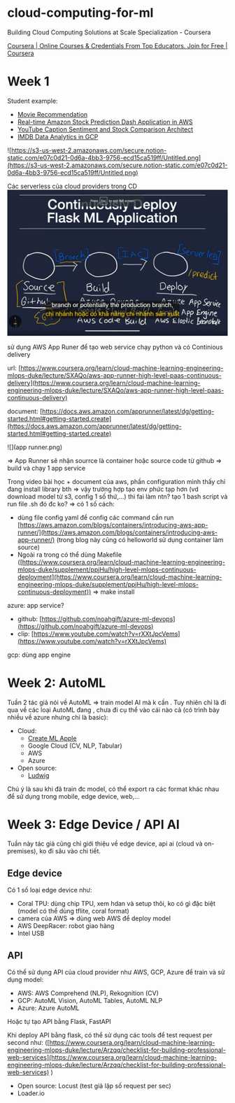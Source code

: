 # cloud-computing-for-ml
Building Cloud Computing Solutions at Scale Specialization - Coursera

[Coursera | Online Courses & Credentials From Top Educators. Join for Free | Coursera](https://www.coursera.org/learn/cloud-machine-learning-engineering-mlops-duke/home/welcome)

# Week 1

Student example:

- [Movie Recommendation](https://github.com/ashishvinodkumar/Movie_Recommendation)
- [Real-time Amazon Stock Prediction Dash Application in AWS](https://github.com/PranavM98/Prediction-of-Stock-Prices---Dash-App)
- [YouTube Caption Sentiment and Stock Comparison Architect](https://github.com/Cloblak/youtube_sentiment_stock_prediction)
- [IMDB Data Analytics in GCP](https://github.com/DeanHuang-Git/imdb_analytics)

![https://s3-us-west-2.amazonaws.com/secure.notion-static.com/e07c0d21-0d6a-4bb3-9756-ecd15ca519ff/Untitled.png](https://s3-us-west-2.amazonaws.com/secure.notion-static.com/e07c0d21-0d6a-4bb3-9756-ecd15ca519ff/Untitled.png)

Các serverless của cloud providers trong CD
![](serverless.png)

sử dụng AWS App Runer để tạo web service chạy python và có Continious delivery

url: [https://www.coursera.org/learn/cloud-machine-learning-engineering-mlops-duke/lecture/SXAQo/aws-app-runner-high-level-paas-continuous-delivery](https://www.coursera.org/learn/cloud-machine-learning-engineering-mlops-duke/lecture/SXAQo/aws-app-runner-high-level-paas-continuous-delivery)

document: [https://docs.aws.amazon.com/apprunner/latest/dg/getting-started.html#getting-started.create](https://docs.aws.amazon.com/apprunner/latest/dg/getting-started.html#getting-started.create)

![](app runner.png)

⇒ App Runner sẽ nhận sourrce là container hoặc source code từ github ⇒ build và chạy 1 app service

Trong video bài học + document của aws, phần configuration mình thấy chỉ đang install library bth ⇒ vậy trường hợp tạo env phức tạp hơn (vd download model từ s3, config 1 số thứ,...) thì fai làm ntn? tạo 1 bash script và run file .sh đó đc ko? ⇒ có 1 số cách:

- dùng file config yaml để config các command cần run [https://aws.amazon.com/blogs/containers/introducing-aws-app-runner/](https://aws.amazon.com/blogs/containers/introducing-aws-app-runner/) (trong blog này cũng có helloworld sử dụng container làm source)
- Ngoài ra trong có thể dùng Makefile ([https://www.coursera.org/learn/cloud-machine-learning-engineering-mlops-duke/supplement/ppjHu/high-level-mlops-continuous-deployment](https://www.coursera.org/learn/cloud-machine-learning-engineering-mlops-duke/supplement/ppjHu/high-level-mlops-continuous-deployment)) ⇒ make install

azure: app service?

- github: [https://github.com/noahgift/azure-ml-devops](https://github.com/noahgift/azure-ml-devops)
- clip: [https://www.youtube.com/watch?v=rXXtJpcVems](https://www.youtube.com/watch?v=rXXtJpcVems)

gcp: dùng app engine

# Week 2: AutoML

Tuần 2 tác giả nói về AutoML ⇒ train model AI mà k cần . Tuy nhiên chỉ là đi qua về các loại AutoML đang , chưa đi cụ thể vào cái nào cả (có trình bày nhiều về azure nhưng chỉ là basic):

- Cloud:
    - [Create ML Apple](https://developer.apple.com/machine-learning/create-ml/)
    - Google Cloud (CV, NLP, Tabular)
    - AWS
    - Azure
- Open source:
    - [Ludwig](https://github.com/ludwig-ai/ludwig)

Chú ý là sau khi đã train đc model, có thể export ra các format khác nhau để sử dụng trong mobile, edge device, web,...

# Week 3: Edge Device / API AI

Tuần này tác giả cũng chỉ giới thiệu về edge device, api ai (cloud và on-premises), ko đi sâu vào chi tiết.

## Edge device

Có 1 số loại edge device như:

- Coral TPU: dùng chip TPU, xem hdan và setup thôi, ko có gì đặc biệt (model có thể dùng tflite, coral format)
- camera của AWS ⇒ dùng web AWS để deploy model
- AWS DeepRacer: robot giao hàng
- Intel USB

## API

Có thể sử dụng API của cloud provider như AWS, GCP, Azure để train và sử dụng model:

- AWS: AWS Comprehend (NLP), Rekognition (CV)
- GCP: AutoML Vision, AutoML Tables, AutoML NLP
- Azure: Azure AutoML

Hoặc tự tạo API bằng Flask, FastAPI

Khi deploy API bằng flask, có thể sử dụng các tools để test request per second như: ([https://www.coursera.org/learn/cloud-machine-learning-engineering-mlops-duke/lecture/Arzqq/checklist-for-building-professional-web-services](https://www.coursera.org/learn/cloud-machine-learning-engineering-mlops-duke/lecture/Arzqq/checklist-for-building-professional-web-services) )

- Open source: Locust (test giả lập số request per sec)
- Loader.io
